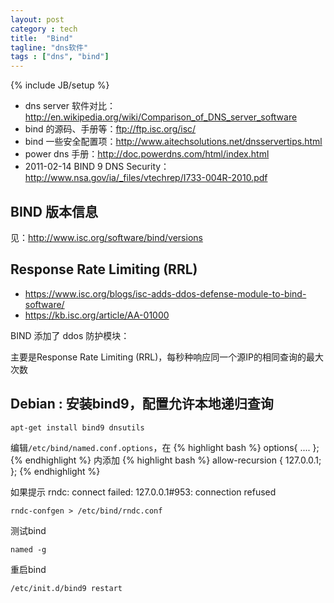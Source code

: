 ```yaml
---
layout: post
category : tech
title:  "Bind"
tagline: "dns软件"
tags : ["dns", "bind"] 
---
```

{% include JB/setup %}

- dns server 软件对比：http://en.wikipedia.org/wiki/Comparison_of_DNS_server_software
- bind 的源码、手册等：ftp://ftp.isc.org/isc/
- bind 一些安全配置项：http://www.aitechsolutions.net/dnsservertips.html
- power dns 手册：http://doc.powerdns.com/html/index.html
- 2011-02-14 BIND 9 DNS Security：http://www.nsa.gov/ia/_files/vtechrep/I733-004R-2010.pdf

## BIND 版本信息

见：http://www.isc.org/software/bind/versions

## Response Rate Limiting (RRL)

- https://www.isc.org/blogs/isc-adds-ddos-defense-module-to-bind-software/
- https://kb.isc.org/article/AA-01000

BIND 添加了 ddos 防护模块：

主要是Response Rate Limiting (RRL)，每秒种响应同一个源IP的相同查询的最大次数

##  Debian : 安装bind9，配置允许本地递归查询

``apt-get install bind9 dnsutils``

编辑``/etc/bind/named.conf.options``，在
{% highlight bash %}
options{
    ....
};
{% endhighlight %}
内添加
{% highlight bash %}
allow-recursion {
    127.0.0.1;
}; 
{% endhighlight %}

如果提示 rndc: connect failed: 127.0.0.1#953: connection refused  

``rndc-confgen > /etc/bind/rndc.conf``

测试bind

``named -g``

重启bind

``/etc/init.d/bind9 restart``
